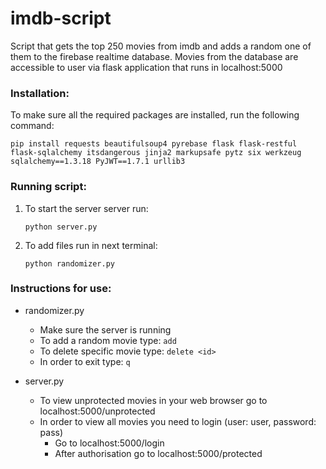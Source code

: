 # imdb-script
Script that gets the top 250 movies from imdb and adds a random one of them to the firebase realtime database.
Movies from the database are accessible to user via flask application that runs in localhost:5000

### Installation:
To make sure all the required packages are installed, run the following command:
```
pip install requests beautifulsoup4 pyrebase flask flask-restful flask-sqlalchemy itsdangerous jinja2 markupsafe pytz six werkzeug sqlalchemy==1.3.18 PyJWT==1.7.1 urllib3
```

### Running script:
1.  To start the server server run:
    ```
    python server.py
    ```
2.  To add files run in next terminal:
    ```
    python randomizer.py
    ```

### Instructions for use:
* randomizer.py
  * Make sure the server is running
  * To add a random movie type: `add`
  * To delete specific movie type: `delete <id>`
  * In order to exit type: `q`
  
* server.py
  * To view unprotected movies in your web browser go to localhost:5000/unprotected
  * In order to view all movies you need to login (user: user, password: pass)
    * Go to localhost:5000/login
    * After authorisation go to localhost:5000/protected

